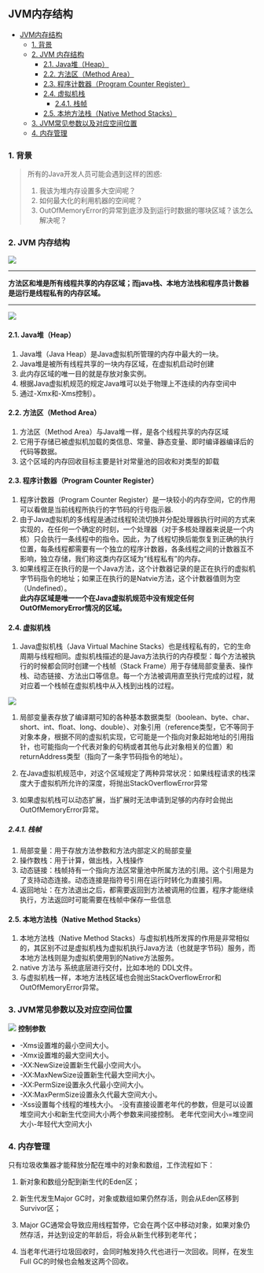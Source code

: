 ## JVM内存结构
<!-- TOC -->

- [JVM内存结构](#jvm%e5%86%85%e5%ad%98%e7%bb%93%e6%9e%84)
  - [1. 背景](#1-%e8%83%8c%e6%99%af)
  - [2. JVM 内存结构](#2-jvm-%e5%86%85%e5%ad%98%e7%bb%93%e6%9e%84)
    - [2.1. Java堆（Heap）](#21-java%e5%a0%86heap)
    - [2.2. 方法区（Method Area）](#22-%e6%96%b9%e6%b3%95%e5%8c%bamethod-area)
    - [2.3. 程序计数器（Program Counter Register）](#23-%e7%a8%8b%e5%ba%8f%e8%ae%a1%e6%95%b0%e5%99%a8program-counter-register)
    - [2.4. 虚拟机栈](#24-%e8%99%9a%e6%8b%9f%e6%9c%ba%e6%a0%88)
      - [2.4.1. 栈帧](#241-%e6%a0%88%e5%b8%a7)
    - [2.5. 本地方法栈（Native Method Stacks）](#25-%e6%9c%ac%e5%9c%b0%e6%96%b9%e6%b3%95%e6%a0%88native-method-stacks)
  - [3. JVM常见参数以及对应空间位置](#3-jvm%e5%b8%b8%e8%a7%81%e5%8f%82%e6%95%b0%e4%bb%a5%e5%8f%8a%e5%af%b9%e5%ba%94%e7%a9%ba%e9%97%b4%e4%bd%8d%e7%bd%ae)
  - [4. 内存管理](#4-%e5%86%85%e5%ad%98%e7%ae%a1%e7%90%86)

<!-- /TOC -->
### 1. 背景
> 所有的Java开发人员可能会遇到这样的困惑:  
> 1. 我该为堆内存设置多大空间呢？  
> 2. 如何最大化的利用机器的空间呢？  
> 3. OutOfMemoryError的异常到底涉及到运行时数据的哪块区域？该怎么解决呢？

### 2. JVM 内存结构
![](images/JVM_detail.png)
***
**方法区和堆是所有线程共享的内存区域；而java栈、本地方法栈和程序员计数器是运行是线程私有的内存区域。**
***
![](images/jvm-runData.png)

#### 2.1. Java堆（Heap）
1. Java堆（Java Heap）是Java虚拟机所管理的内存中最大的一块。
2.  Java堆是被所有线程共享的一块内存区域，在虚拟机启动时创建
3. 此内存区域的唯一目的就是存放对象实例。
4. 根据Java虚拟机规范的规定Java堆可以处于物理上不连续的内存空间中
5. 通过-Xmx和-Xms控制）。

#### 2.2. 方法区（Method Area）
1. 方法区（Method Area）与Java堆一样，是各个线程共享的内存区域
2. 它用于存储已被虚拟机加载的类信息、常量、静态变量、即时编译器编译后的代码等数据。
3. 这个区域的内存回收目标主要是针对常量池的回收和对类型的卸载
#### 2.3. 程序计数器（Program Counter Register）
1. 程序计数器（Program Counter Register）是一块较小的内存空间，它的作用可以看做是当前线程所执行的字节码的行号指示器. 
2. 由于Java虚拟机的多线程是通过线程轮流切换并分配处理器执行时间的方式来实现的，在任何一个确定的时刻，一个处理器（对于多核处理器来说是一个内核）只会执行一条线程中的指令。因此，为了线程切换后能恢复到正确的执行位置，每条线程都需要有一个独立的程序计数器，各条线程之间的计数器互不影响，独立存储，我们称这类内存区域为“线程私有”的内存。
3. 如果线程正在执行的是一个Java方法，这个计数器记录的是正在执行的虚拟机字节码指令的地址；如果正在执行的是Natvie方法，这个计数器值则为空（Undefined）。  
**此内存区域是唯一一个在Java虚拟机规范中没有规定任何OutOfMemoryError情况的区域。**
#### 2.4. 虚拟机栈
1. Java虚拟机栈（Java Virtual Machine Stacks）也是线程私有的，它的生命周期与线程相同。虚拟机栈描述的是Java方法执行的内存模型：每个方法被执行的时候都会同时创建一个栈帧（Stack Frame）用于存储局部变量表、操作栈、动态链接、方法出口等信息。每一个方法被调用直至执行完成的过程，就对应着一个栈帧在虚拟机栈中从入栈到出栈的过程。 
   
![](images/stackFrame.jpg) 
1. 局部变量表存放了编译期可知的各种基本数据类型（boolean、byte、char、short、int、float、long、double）、对象引用（reference类型，它不等同于对象本身，根据不同的虚拟机实现，它可能是一个指向对象起始地址的引用指针，也可能指向一个代表对象的句柄或者其他与此对象相关的位置）和returnAddress类型（指向了一条字节码指令的地址）。

2. 在Java虚拟机规范中，对这个区域规定了两种异常状况：如果线程请求的栈深度大于虚拟机所允许的深度，将抛出StackOverflowError异常
3. 如果虚拟机栈可以动态扩展，当扩展时无法申请到足够的内存时会抛出OutOfMemoryError异常。
##### 2.4.1. 栈帧
1. 局部变量：用于存放方法参数和方法内部定义的局部变量
2. 操作数栈：用于计算，做出栈，入栈操作
3. 动态链接：栈帧持有一个指向方法区常量池中所属方法的引用。这个引用是为了支持动态连接。动态连接是指符号引用在运行时转化为直接引用。
4. 返回地址：在方法退出之后，都需要返回到方法被调用的位置，程序才能继续执行，方法返回时可能需要在栈帧中保存一些信息
#### 2.5. 本地方法栈（Native Method Stacks）
1. 本地方法栈（Native Method Stacks）与虚拟机栈所发挥的作用是非常相似的，其区别不过是虚拟机栈为虚拟机执行Java方法（也就是字节码）服务，而本地方法栈则是为虚拟机使用到的Native方法服务。
2. native 方法与 系统底层进行交付，比如本地的 DDL文件。
3. 与虚拟机栈一样，本地方法栈区域也会抛出StackOverflowError和OutOfMemoryError异常。


### 3. JVM常见参数以及对应空间位置
![](images/JVM-param.png)
**控制参数**
- -Xms设置堆的最小空间大小。
- -Xmx设置堆的最大空间大小。
- -XX:NewSize设置新生代最小空间大小。
- -XX:MaxNewSize设置新生代最大空间大小。
- -XX:PermSize设置永久代最小空间大小。
- -XX:MaxPermSize设置永久代最大空间大小。
- -Xss设置每个线程的堆栈大小。
-没有直接设置老年代的参数，但是可以设置堆空间大小和新生代空间大小两个参数来间接控制。  老年代空间大小=堆空间大小-年轻代大空间大小
### 4. 内存管理

只有垃圾收集器才能释放分配在堆中的对象和数组，工作流程如下：

1. 新对象和数组分配到新生代的Eden区；

2. 新生代发生Major GC时，对象或数组如果仍然存活，则会从Eden区移到Survivor区；

3. Major GC通常会导致应用线程暂停，它会在两个区中移动对象，如果对象仍然存活，并达到设定的年龄后，将会从新生代移到老年代；

4. 当老年代进行垃圾回收时，会同时触发持久代也进行一次回收。同样，在发生Full GC的时候也会触发这两个回收。
